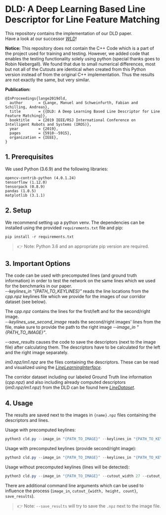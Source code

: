 # DLD: A Deep Learning Based Line Descriptor for Line Feature Matching #

This repository contains the implementation of our DLD paper.  
Have a look at our successor [*WLD*](https://github.com/manuellange/WLD)!

**Notice:** This repository does not contain the C++ Code which is a part of the project used for training and testing.
However, we added code that enables the testing functionality solely using python (special thanks goes to Robin Niebergall).
We found that due to small numerical differences, most but not all of the Cutouts are identical when created from this Python version instead of from the original C++ implementation.
Thus the results are not exactly the same, but very similar.

**Publication:**
```
@InProceedings{lange2019dld,
  author       = {Lange, Manuel and Schweinfurth, Fabian and Schilling, Andreas},
  title        = {{DLD: A Deep Learning Based Line Descriptor for Line Feature Matching}},
  booktitle    = {2019 IEEE/RSJ International Conference on Intelligent Robots and Systems (IROS)},
  year         = {2019},
  pages        = {5910--5915},
  organization = {IEEE},
}
```

## 1. Prerequisites
We used Python (3.6.9) and the following libraries:
```
opencv-contrib-python (4.0.1.24)
tensorflow (1.12.0)
tensorpack (0.8.9)
pandas (1.0.5)
matplotlib (3.1.1)
```

## 2. Setup
We recommend setting up a python venv. The dependencies can be installed using the provided ```requirements.txt``` file and pip:
```
pip install -r requirements.txt
```
> 👉 Note: Python 3.6 and an appropriate pip version are required.

## 3. Important Options
The code can be used with precomputed lines (and ground truth information) in order to test the network on the same lines which we used for the benchmarks in our paper.  
*--keylines_in "{PATH_TO_KEYLINES}"* reads the line locations from the *cpp.npz* keylines file which we provide for the images of our corridor dataset (see below).

The *cpp.npz* contains the lines for the first/left and for the second/right image.  
*--keylines_use_second_image* reads the second/right images' lines from the file, make sure to provide the path to the right image *--image_in "{PATH_TO_IMAGE}"*.

*--save_results* causes the code to save the descriptors (next to the image file) after calculating them. The descriptors have to be calculated for the left and the right image separately.

*im0.npz/im1.npz* are the files containing the descriptors. These can be read and visualized using the [*LineLearningInterface*](https://github.com/manuellange/LineLearningInterface).  

The corridor dataset including our labeled Ground Truth line information (*cpp.npz*) and also including already computed descriptors (*im0.npz/im1.npz*) from the DLD can be found here [*LineDataset*](https://github.com/manuellange/LineDataset).

## 4. Usage
The results are saved next to the images in `{name}.npz` files containing the descriptors and lines.

Usage with precomputed keylines:
```powershell
python3 cld.py --image_in "{PATH_TO_IMAGE}" --keylines_in "{PATH_TO_KEYLINES}" --cutout_width 27 --cutout_height 100 --gpu 0 test "{PATH_TO_MODEL}" -n 1 --depth 10 --debug --min_len 15 --fixed_length --save_results
```

Usage with precomputed keylines (provide second/right image):
```powershell
python3 cld.py --image_in "{PATH_TO_IMAGE}" --keylines_in "{PATH_TO_KEYLINES}" --keylines_use_second_image --cutout_width 27 --cutout_height 100 --gpu 0 test "{PATH_TO_MODEL}" -n 1 --depth 10 --debug --min_len 15 --fixed_length --save_results
```

Usage without precomputed keylines (lines will be detected):
```powershell
python3 cld.py --image_in "{PATH_TO_IMAGE}" --cutout_width 27 --cutout_height 100 --gpu 0 test "{PATH_TO_MODEL}" -n 1 --depth 10 --debug --min_len 25 --fixed_length --save_results
```

There are additional command line arguments which can be used to influence the process (`image_in`, `cutout_{width, height, count}`, `save_results`).
> 👉 Note: `--save_results` will try to save the `.npz` next to the image file.
